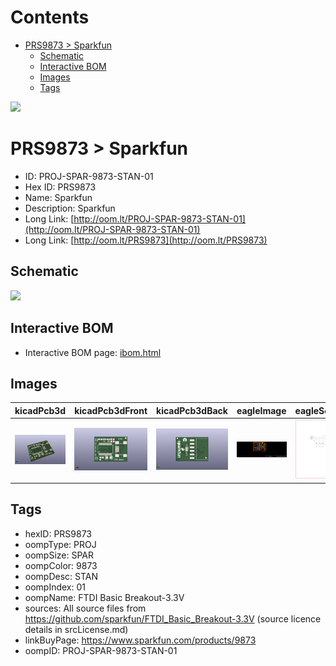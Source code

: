 



Contents
========

* [PRS9873 > Sparkfun](#prs9873--sparkfun)
	* [Schematic](#schematic)
	* [Interactive BOM](#interactive-bom)
	* [Images](#images)
	* [Tags](#tags)
  
![][im]
# PRS9873 > Sparkfun

- ID: PROJ-SPAR-9873-STAN-01
- Hex ID: PRS9873
- Name: Sparkfun
- Description: Sparkfun
- Long Link: [http://oom.lt/PROJ-SPAR-9873-STAN-01](http://oom.lt/PROJ-SPAR-9873-STAN-01)
- Long Link: [http://oom.lt/PRS9873](http://oom.lt/PRS9873)

## Schematic
  
![][schem]
## Interactive BOM

- Interactive BOM page: [ibom.html](https://htmlpreview.github.io/?https://github.com/oomlout/oomlout_OOMP_projects/blob/main/PROJ-SPAR-9873-STAN-01/kicad/bom/ibom.html)

## Images
  
  

|kicadPcb3d|kicadPcb3dFront|kicadPcb3dBack|eagleImage|eagleSchemImage|
| :---: | :---: | :---: | :---: | :---: |
|[![kicadPcb3d](kicadPcb3d_140.png)](kicadPcb3d.png)|[![kicadPcb3dFront](kicadPcb3dFront_140.png)](kicadPcb3dFront.png)|[![kicadPcb3dBack](kicadPcb3dBack_140.png)](kicadPcb3dBack.png)|[![eagleImage](eagleImage_140.png)](eagleImage.png)|[![eagleSchemImage](eagleSchemImage_140.png)](eagleSchemImage.png)|

## Tags

- hexID: PRS9873
- oompType: PROJ
- oompSize: SPAR
- oompColor: 9873
- oompDesc: STAN
- oompIndex: 01
- oompName: FTDI Basic Breakout-3.3V
- sources: All source files from https://github.com/sparkfun/FTDI_Basic_Breakout-3.3V (source licence details in srcLicense.md)
- linkBuyPage: https://www.sparkfun.com/products/9873
- oompID: PROJ-SPAR-9873-STAN-01



[im]: kicadPcb3d_450.png
[schem]: eagleSchemImage.png
